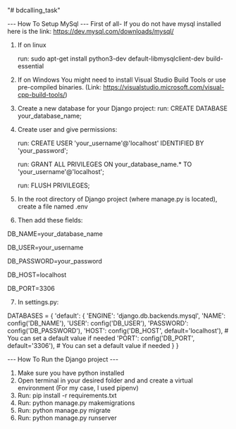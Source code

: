 "# bdcalling_task" 

--- How To Setup MySql ---
First of all- If you do not have mysql installed here is the link: https://dev.mysql.com/downloads/mysql/


1. If on linux 

    run: sudo apt-get install python3-dev default-libmysqlclient-dev build-essential
2. If on Windows
    You might need to install Visual Studio Build Tools or use pre-compiled binaries.
    (Link: https://visualstudio.microsoft.com/visual-cpp-build-tools/)

3. Create a new database for your Django project:
    run: CREATE DATABASE your_database_name;
4. Create user and give permissions:

    run: CREATE USER 'your_username'@'localhost' IDENTIFIED BY 'your_password';

    run: GRANT ALL PRIVILEGES ON your_database_name.* TO 'your_username'@'localhost';

    run: FLUSH PRIVILEGES;

5. In the root directory of Django project (where manage.py is located), create a file named .env

6. Then add these fields:

DB_NAME=your_database_name

DB_USER=your_username

DB_PASSWORD=your_password

DB_HOST=localhost

DB_PORT=3306


7. In settings.py:


DATABASES = {
    'default': {
        'ENGINE': 'django.db.backends.mysql',
        'NAME': config('DB_NAME'),
        'USER': config('DB_USER'),
        'PASSWORD': config('DB_PASSWORD'),
        'HOST': config('DB_HOST', default='localhost'),  # You can set a default value if needed
        'PORT': config('DB_PORT', default='3306'),      # You can set a default value if needed
    }
}



--- How To Run the Django project ---
1. Make sure you have python installed
2. Open terminal in your desired folder and and create a virtual environment (For my case, I used pipenv)
3. Run: pip install -r requirements.txt
4. Run: python manage.py makemigrations
5. Run: python manage.py migrate
6. Run: python manage.py runserver
